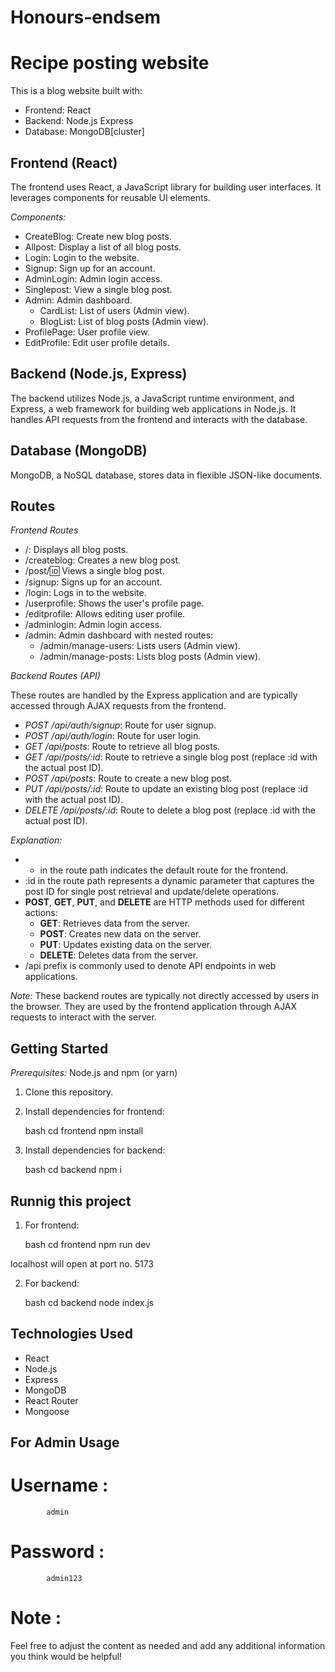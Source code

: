 # Honours-endsem
# Recipe posting website

This is a blog website built with:

* Frontend: React
* Backend: Node.js Express
* Database: MongoDB[cluster]

## Frontend (React)

The frontend uses React, a JavaScript library for building user interfaces. It leverages components for reusable UI elements.

*Components:*

* CreateBlog: Create new blog posts.
* Allpost: Display a list of all blog posts.
* Login: Login to the website.
* Signup: Sign up for an account.
* AdminLogin: Admin login access.
* Singlepost: View a single blog post.
* Admin: Admin dashboard.
    * CardList: List of users (Admin view).
    * BlogList: List of blog posts (Admin view).
* ProfilePage: User profile view.
* EditProfile: Edit user profile details.

## Backend (Node.js, Express)

The backend utilizes Node.js, a JavaScript runtime environment, and Express, a web framework for building web applications in Node.js. It handles API requests from the frontend and interacts with the database.

## Database (MongoDB)

MongoDB, a NoSQL database, stores data in flexible JSON-like documents.

## Routes

*Frontend Routes*

* /: Displays all blog posts.
* /createblog: Creates a new blog post.
* /post/:id: Views a single blog post.
* /signup: Signs up for an account.
* /login: Logs in to the website.
* /userprofile: Shows the user's profile page.
* /editprofile: Allows editing user profile.
* /adminlogin: Admin login access.
* /admin: Admin dashboard with nested routes:
    * /admin/manage-users: Lists users (Admin view).
    * /admin/manage-posts: Lists blog posts (Admin view).

*Backend Routes (API)*

These routes are handled by the Express application and are typically accessed through AJAX requests from the frontend.

* *POST /api/auth/signup*: Route for user signup.
* *POST /api/auth/login*: Route for user login.
* *GET /api/posts*: Route to retrieve all blog posts.
* *GET /api/posts/:id*: Route to retrieve a single blog post (replace :id with the actual post ID).
* *POST /api/posts*: Route to create a new blog post.
* *PUT /api/posts/:id*: Route to update an existing blog post (replace :id with the actual post ID).
* *DELETE /api/posts/:id*: Route to delete a blog post (replace :id with the actual post ID).

*Explanation:*

* * in the route path indicates the default route for the frontend.
* :id in the route path represents a dynamic parameter that captures the post ID for single post retrieval and update/delete operations.
* **POST**, **GET**, **PUT**, and **DELETE** are HTTP methods used for different actions:
    * **GET**: Retrieves data from the server.
    * **POST**: Creates new data on the server.
    * **PUT**: Updates existing data on the server.
    * **DELETE**: Deletes data from the server.
* /api prefix is commonly used to denote API endpoints in web applications.

*Note:* These backend routes are typically not directly accessed by users in the browser. They are used by the frontend application through AJAX requests to interact with the server.

## Getting Started

*Prerequisites:* Node.js and npm (or yarn)

1. Clone this repository.
2. Install dependencies for frontend:

   bash
   cd frontend
   npm install

3. Install dependencies for backend:

   bash
   cd backend
   npm i

## Runnig this project 

1. For frontend:

   bash
   cd frontend
   npm run dev

localhost will open at port no. 5173

2. For backend:

   bash
   cd backend
   node index.js


## Technologies Used
* React
* Node.js
* Express
* MongoDB
* React Router
* Mongoose

## For Admin Usage 

# Username :  
            admin
# Password : 
            admin123

# Note :
Feel free to adjust the content as needed and add any additional information you think would be helpful!